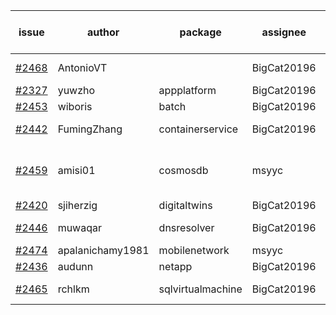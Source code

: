 | issue | author | package | assignee | bot advice | created date of issue | target release date | date from target |
| ------ | ------ | ------ | ------ | ------ | ------ | ------ | :-----: |
| [#2468](https://github.com/Azure/sdk-release-request/issues/2468) | AntonioVT |   | BigCat20196 | new comment.  <br> | 02-18 | 03-07 |   |
| [#2327](https://github.com/Azure/sdk-release-request/issues/2327) | yuwzho | appplatform | BigCat20196 |   | 12-22 | 01-17 |   |
| [#2453](https://github.com/Azure/sdk-release-request/issues/2453) | wiboris | batch | BigCat20196 |   | 02-16 | 03-02 |   |
| [#2442](https://github.com/Azure/sdk-release-request/issues/2442) | FumingZhang | containerservice | BigCat20196 |   release date < 2 ! <br> | 02-14 | 02-21 | 0 |
| [#2459](https://github.com/Azure/sdk-release-request/issues/2459) | amisi01 | cosmosdb | msyyc | new comment.  <br> release date < 2 ! <br> | 02-17 | 02-18 | -2 |
| [#2420](https://github.com/Azure/sdk-release-request/issues/2420) | sjiherzig | digitaltwins | BigCat20196 |   | 02-07 | 02-15 |   |
| [#2446](https://github.com/Azure/sdk-release-request/issues/2446) | muwaqar | dnsresolver | BigCat20196 | new comment.  <br> | 02-15 | 02-28 |   |
| [#2474](https://github.com/Azure/sdk-release-request/issues/2474) | apalanichamy1981 | mobilenetwork | msyyc |   | 02-19 | 02-28 |   |
| [#2436](https://github.com/Azure/sdk-release-request/issues/2436) | audunn | netapp | BigCat20196 |   | 02-10 | 02-14 |   |
| [#2465](https://github.com/Azure/sdk-release-request/issues/2465) | rchlkm | sqlvirtualmachine | BigCat20196 | new issue ! <br> | 02-18 | 02-28 |   |
